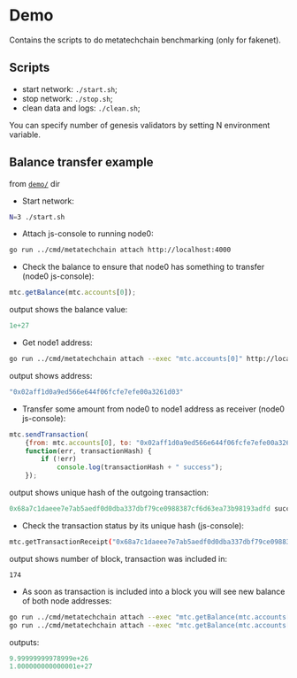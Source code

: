 # Demo

Contains the scripts to do metatechchain benchmarking (only for fakenet).

## Scripts

  - start network: `./start.sh`;
  - stop network: `./stop.sh`;
  - clean data and logs: `./clean.sh`;

You can specify number of genesis validators by setting N environment variable.

## Balance transfer example

from [`demo/`](./demo/) dir

* Start network:
```sh
N=3 ./start.sh
```

* Attach js-console to running node0:
```sh
go run ../cmd/metatechchain attach http://localhost:4000
```

* Check the balance to ensure that node0 has something to transfer (node0 js-console):
```js
mtc.getBalance(mtc.accounts[0]);
```
 
 output shows the balance value:
```js
1e+27
```

* Get node1 address:
```sh
go run ../cmd/metatechchain attach --exec "mtc.accounts[0]" http://localhost:4001
```
 output shows address:
```js
"0x02aff1d0a9ed566e644f06fcfe7efe00a3261d03"
```

* Transfer some amount from node0 to node1 address as receiver (node0 js-console):
```js
mtc.sendTransaction(
	{from: mtc.accounts[0], to: "0x02aff1d0a9ed566e644f06fcfe7efe00a3261d03", value:  "1000000000"},
	function(err, transactionHash) {
        if (!err)
            console.log(transactionHash + " success");
    });
```
 output shows unique hash of the outgoing transaction:
```js
0x68a7c1daeee7e7ab5aedf0d0dba337dbf79ce0988387cf6d63ea73b98193adfd success
```

* Check the transaction status by its unique hash (js-console):
```sh
mtc.getTransactionReceipt("0x68a7c1daeee7e7ab5aedf0d0dba337dbf79ce0988387cf6d63ea73b98193adfd").blockNumber
```
 output shows number of block, transaction was included in:
```
174
```

* As soon as transaction is included into a block you will see new balance of both node addresses:
```sh
go run ../cmd/metatechchain attach --exec "mtc.getBalance(mtc.accounts[0])" http://localhost:4000
go run ../cmd/metatechchain attach --exec "mtc.getBalance(mtc.accounts[0])" http://localhost:4001
```
 outputs:
```js
9.99999999978999e+26
1.000000000000001e+27
```
